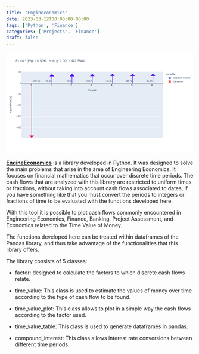 ```yaml
---
title: "Engineconomics"
date: 2023-03-12T00:00:00-00:00
tags: ['Python', 'Finance']
categories: ['Projects', 'Finance']
draft: false
---
```


 ![alt text](/images/engineconomics/img_1.png)

 
 [**EngineEconomics**](https://github.com/tiagogiraldo/engineconomics) is a library developed in Python. It was designed to solve the main problems 
 that arise in the area of Engineering Economics. It focuses on financial mathematics that occur over discrete time periods. The cash flows that are analyzed with this library are restricted to uniform times or fractions, without taking into account cash flows associated to dates, if you have something like that you must convert the periods to integers or fractions of time to be evaluated with the functions developed here.

With this tool it is possible to plot cash flows commonly encountered in Engineering Economics, Finance, Banking, Project Assessment, and Economics related to the Time Value of Money.

The functions developed here can be treated within dataframes of the Pandas library, and thus take advantage of the functionalities that this library offers.

The library consists of 5 classes:

-    factor: designed to calculate the factors to which discrete cash flows relate.

-    time_value: This class is used to estimate the values of money over time according to the type of cash flow to be found.

-    time_value_plot: This class allows to plot in a simple way the cash flows according to the factor used.

-    time_value_table: This class is used to generate dataframes in pandas.

-    compound_interest: This class allows interest rate conversions between different time periods.
